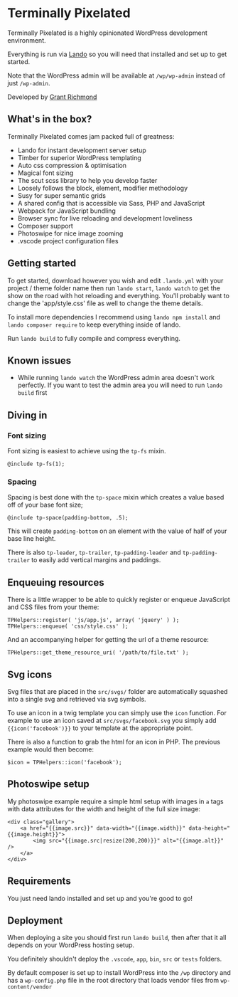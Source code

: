 # Terminally Pixelated

Terminally Pixelated is a highly opinionated WordPress development environment.

Everything is run via [Lando](https://devwithlando.io) so you will need that installed and set up to get started.

Note that the WordPress admin will be available at `/wp/wp-admin` instead of just `/wp-admin`.

Developed by [Grant Richmond](https://grant.codes)

## What's in the box?

Terminally Pixelated comes jam packed full of greatness:

- Lando for instant development server setup
- Timber for superior WordPress templating
- Auto css compression & optimisation
- Magical font sizing
- The scut scss library to help you develop faster
- Loosely follows the block, element, modifier methodology
- Susy for super semantic grids
- A shared config that is accessible via Sass, PHP and JavaScript
- Webpack for JavaScript bundling
- Browser sync for live reloading and development loveliness
- Composer support
- Photoswipe for nice image zooming
- .vscode project configuration files

## Getting started

To get started, download however you wish and edit `.lando.yml` with your project / theme folder name then run `lando start`, `lando watch` to get the show on the road with hot reloading and everything. You'll probably want to change the 'app/style.css' file as well to change the theme details.

To install more dependencies I recommend using `lando npm install` and `lando composer require` to keep everything inside of lando.

Run `lando build` to fully compile and compress everything.

## Known issues

- While running `lando watch` the WordPress admin area doesn't work perfectly. If you want to test the admin area you will need to run `lando build` first

## Diving in

### Font sizing

Font sizing is easiest to achieve using the `tp-fs` mixin.

    @include tp-fs(1);

### Spacing

Spacing is best done with the `tp-space` mixin which creates a value based off of your base font size;

    @include tp-space(padding-bottom, .5);

This will create `padding-bottom` on an element with the value of half of your base line height.

There is also `tp-leader`, `tp-trailer`, `tp-padding-leader` and `tp-padding-trailer` to easily add vertical margins and paddings.

## Enqueuing resources

There is a little wrapper to be able to quickly register or enqueue JavaScript and CSS files from your theme:

    TPHelpers::register( 'js/app.js', array( 'jquery' ) );
    TPHelpers::enqueue( 'css/style.css' );

And an accompanying helper for getting the url of a theme resource:

    TPHelpers::get_theme_resource_uri( '/path/to/file.txt' );

## Svg icons

Svg files that are placed in the `src/svgs/` folder are automatically squashed into a single svg and retrieved via svg symbols.

To use an icon in a twig template you can simply use the `icon` function. For example to use an icon saved at `src/svgs/facebook.svg` you simply add `{{icon('facebook')}}` to your template at the appropriate point.

There is also a function to grab the html for an icon in PHP. The previous example would then become:

    $icon = TPHelpers::icon('facebook');

## Photoswipe setup

My photoswipe example require a simple html setup with images in `a` tags with data attributes for the width and height of the full size image:

    <div class="gallery">
        <a href="{{image.src}}" data-width="{{image.width}}" data-height="{{image.height}}">
            <img src="{{image.src|resize(200,200)}}" alt="{{image.alt}}" />
        </a>
    </div>

## Requirements

You just need lando installed and set up and you're good to go!

## Deployment

When deploying a site you should first run `lando build`, then after that it all depends on your WordPress hosting setup.

You definitely shouldn't deploy the `.vscode`, `app`, `bin`, `src` or `tests` folders.

By default composer is set up to install WordPress into the `/wp` directory and has a `wp-config.php` file in the root directory that loads vendor files from `wp-content/vendor`
